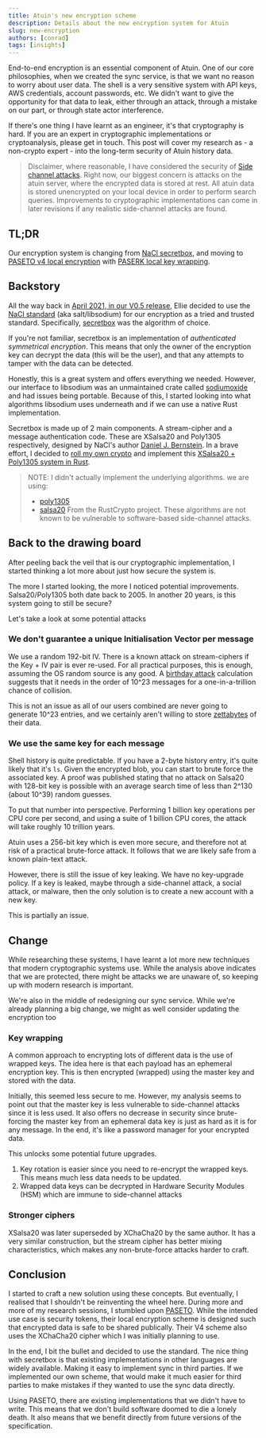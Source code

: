 ```yaml
---
title: Atuin's new encryption scheme
description: Details about the new encryption system for Atuin
slug: new-encryption
authors: [conrad]
tags: [insights]
---
```


End-to-end encryption is an essential component of Atuin.
One of our core philosophies, when we created the sync service, is that
we want no reason to worry about user data. The shell is a very
sensitive system with API keys, AWS credentials, account passwords, etc.
We didn't want to give the opportunity for that data to leak, either through an attack,
through a mistake on our part, or through state actor interference.

If there's one thing I have learnt as an engineer, it's that cryptography is hard.
If you are an expert in cryptographic implementations or cryptoanalysis, please get in touch.
This post will cover my research as - a non-crypto expert - into the long-term security of Atuin history data.

> Disclaimer, where reasonable, I have considered the security of
> [Side channel attacks](https://en.wikipedia.org/wiki/Side-channel_attack).
> Right now, our biggest concern is attacks on the atuin server, where the encrypted data is stored at rest.
> All atuin data is stored unencrypted on your local device in order to perform search queries. Improvements
> to cryptographic implementations can come in later revisions if any realistic side-channel attacks are found.

## TL;DR

Our encryption system is changing from [NaCl secretbox](https://nacl.cr.yp.to/secretbox.html),
and moving to [PASETO v4 local encryption](https://github.com/paseto-standard/paseto-spec/tree/master/docs/01-Protocol-Versions#version-4-sodium-modern)
with [PASERK local key wrapping](https://github.com/paseto-standard/paserk/blob/master/types/local-wrap.md).

## Backstory

All the way back in [April 2021, in our V0.5 release](https://github.com/ellie/atuin/pull/31/files#diff-6cb394acf0a1c664cf29bc71085c713dc29308df03dfcd58d44d91b536201041),
Ellie decided to use the [NaCl standard](https://nacl.cr.yp.to/) (aka salt/libsodium) for our encryption as a tried and trusted standard.
Specifically, [secretbox](https://nacl.cr.yp.to/secretbox.html) was the algorithm of choice.

If you're not familiar, secretbox is an implementation of _authenticated symmetrical encryption_. This means
that only the owner of the encryption key can decrypt the data (this will be the user), and that any attempts
to tamper with the data can be detected.

Honestly, this is a great system and offers everything we needed. However, our interface to libsodium was an unmaintained crate called [sodiumoxide](https://github.com/sodiumoxide/sodiumoxide) and had issues being portable. Because of this, I started looking into what algorithms libsodium uses underneath and if we can use a native Rust implementation.

Secretbox is made up of 2 main components. A stream-cipher and a message authentication code.
These are XSalsa20 and Poly1305 respectively, designed by NaCl's author [Daniel J. Bernstein](https://en.wikipedia.org/wiki/Daniel_J._Bernstein).
In a brave effort, I decided to [roll my own crypto](https://security.stackexchange.com/questions/18197/why-shouldnt-we-roll-our-own)
and implement this [XSalsa20 + Poly1305 system in Rust](https://github.com/ellie/atuin/pull/805).

> NOTE: I didn't actually implement the underlying algorithms. we are using:
> * [poly1305](https://github.com/RustCrypto/universal-hashes/tree/master/poly1305)
> * [salsa20](https://github.com/RustCrypto/stream-ciphers/tree/master/salsa20)
> From the RustCrypto project.
> These algorithms are not known to be vulnerable to software-based side-channel attacks.

## Back to the drawing board

After peeling back the veil that is our cryptographic implementation,
I started thinking a lot more about just how secure the system is.

The more I started looking, the more I noticed potential improvements.
Salsa20/Poly1305 both date back to 2005. In another 20 years, is this system going to still be secure?

Let's take a look at some potential attacks

### We don't guarantee a unique Initialisation Vector per message

We use a random 192-bit IV. There is a known attack on stream-ciphers if the
Key + IV pair is ever re-used. For all practical purposes, this is enough, assuming the OS random source is any good. A [birthday attack](https://en.wikipedia.org/wiki/Birthday_attack) calculation suggests that it needs in the order of 10^23 messages for a one-in-a-trillion chance of collision.

This is not an issue as all of our users combined are never going to generate 10^23 entries, and we certainly aren't willing to store [zettabytes](https://en.wikipedia.org/wiki/Byte#Multiple-byte_units) of their data.

### We use the same key for each message

Shell history is quite predictable. If you have a 2-byte history entry, it's quite likely that it's `ls`. Given the encrypted blob, you can start to brute force the associated key. A proof was published stating that no attack on Salsa20 with 128-bit key is possible with an average search time of less than 2^130 (about 10^39) random guesses.

To put that number into perspective. Performing 1 billion key operations per CPU core per second, and using a suite of 1 billion CPU cores, the attack will take roughly 10 trillion years.

Atuin uses a 256-bit key which is even more secure, and therefore not at risk of a practical brute-force attack. It follows that we are likely safe from a known plain-text attack.

However, there is still the issue of key leaking. We have no key-upgrade policy.
If a key is leaked, maybe through a side-channel attack, a social attack, or malware,
then the only solution is to create a new account with a new key.

This is partially an issue.

## Change

While researching these systems, I have learnt a lot more new techniques that modern cryptographic systems use. While the analysis above indicates that we are protected, there might be attacks we are unaware of, so keeping up with modern research is important.

We're also in the middle of redesigning our sync service. While we're already planning a big change, we might as well consider updating the encryption too

### Key wrapping

A common approach to encrypting lots of different data is the use of wrapped keys.
The idea here is that each payload has an ephemeral encryption key.
This is then encrypted (wrapped) using the master key and stored with the data.

Initially, this seemed less secure to me. However, my analysis seems to point out that
the master key is less vulnerable to side-channel attacks since it is less used.
It also offers no decrease in security since brute-forcing the master key from an
ephemeral data key is just as hard as it is for any message. In the end, it's like
a password manager for your encrypted data.

This unlocks some potential future upgrades.

1. Key rotation is easier since you need to re-encrypt the wrapped keys. This means much less data needs to be updated.
2. Wrapped data keys can be decrypted in Hardware Security Modules (HSM) which are immune to side-channel attacks

### Stronger ciphers

XSalsa20 was later superseded by XChaCha20 by the same author. It has a very similar construction,
but the stream cipher has better mixing characteristics, which makes any non-brute-force attacks harder to craft.

## Conclusion

I started to craft a new solution using these concepts.
But eventually, I realised that I shouldn't be reinventing the wheel here.
During more and more of my research sessions, I stumbled upon [PASETO](https://paseto.io/).
While the intended use case is security tokens,
their local encryption scheme is designed such that encrypted data is safe to be shared publically.
Their V4 scheme also uses the XChaCha20 cipher which I was initially planning to use.

In the end, I bit the bullet and decided to use the standard.
The nice thing with secretbox is that existing implementations in other languages are widely available.
Making it easy to implement sync in third parties. If we implemented our own scheme,
that would make it much easier for third parties to make mistakes if they wanted to use the sync data directly.

Using PASETO, there are existing implementations that we didn't have to write.
This means that we don't build software doomed to die a lonely death. It also means
that we benefit directly from future versions of the specification.

